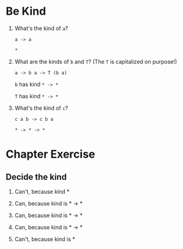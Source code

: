 # Be Kind

1. What's the kind of `a`?

   `a -> a`

   `*`

2. What are the kinds of `b` and `T`? (The `T` is capitalized on purpose!)

   `a -> b a -> T (b a)`

   `b` has kind `* -> *`

   `T` has kind `* -> *`

3. What's the kind of `c`?

   `c a b -> c b a`

   `* -> * -> *`

# Chapter Exercise
## Decide the kind

1. Can't, because kind *

2. Can, because kind is * -> *

3. Can, because kind is * -> *

4. Can, because kind is * -> *

5. Can't, because kind is *
